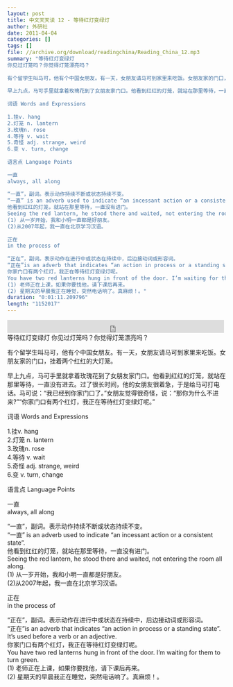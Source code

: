 ```yaml
---
layout: post
title: 中文天天读 12 - 等待红灯变绿灯
author: 外研社
date: 2011-04-04
categories: []
tags: []
file: //archive.org/download/readingchina/Reading_China_12.mp3
summary: "等待红灯变绿灯  
你见过灯笼吗？你觉得灯笼漂亮吗？  
  
有个留学生叫马可，他有个中国女朋友。有一天，女朋友请马可到家里来吃饭。女朋友家的门口，挂着两个红红的大灯笼。  
  
早上九点，马可手里就拿着玫瑰花到了女朋友家门口。他看到红红的灯笼，就站在那里等待，一直没有进去。过了很长时间，他的女朋友很着急，于是给马可打电话。马可说：“我已经到你家门口了。”女朋友觉得很奇怪，说：“那你为什么不进来?”“你家门口有两个红灯，我正在等待红灯变绿灯呢。”  
  
词语 Words and Expressions  
  
1.挂v. hang  
2.灯笼 n. lantern  
3.玫瑰n. rose  
4.等待 v. wait  
5.奇怪 adj. strange, weird  
6.变 v. turn, change  
  
语言点 Language Points  
  
一直  
always, all along  
  
“一直”，副词。表示动作持续不断或状态持续不变。  
“一直” is an adverb used to indicate “an incessant action or a consistent state”.  
他看到红红的灯笼，就站在那里等待，一直没有进门。  
Seeing the red lantern, he stood there and waited, not entering the room all along.  
(1) 从一岁开始，我和小明一直都是好朋友。  
(2)从2007年起，我一直在北京学习汉语。  
  
正在  
in the process of  
  
“正在”，副词。表示动作在进行中或状态在持续中，后边接动词或形容词。  
“正在”is an adverb that indicates “an action in process or a standing state”. It’s used before a verb or an adjective.  
你家门口有两个红灯，我正在等待红灯变绿灯呢。  
You have two red lanterns hung in front of the door. I’m waiting for them to turn green.  
(1) 老师正在上课，如果你要找他，请下课后再来。  
(2) 星期天的早晨我正在睡觉，突然电话响了。真麻烦！。"
duration: "0:01:11.209796"
length: "1152017"
---
```


<iframe src="https://archive.org/embed/readingchina/Reading_China_12.mp3" width="500" height="30" frameborder="0" webkitallowfullscreen="true" mozallowfullscreen="true" allowfullscreen></iframe>
等待红灯变绿灯  
你见过灯笼吗？你觉得灯笼漂亮吗？  
  
有个留学生叫马可，他有个中国女朋友。有一天，女朋友请马可到家里来吃饭。女朋友家的门口，挂着两个红红的大灯笼。  
  
早上九点，马可手里就拿着玫瑰花到了女朋友家门口。他看到红红的灯笼，就站在那里等待，一直没有进去。过了很长时间，他的女朋友很着急，于是给马可打电话。马可说：“我已经到你家门口了。”女朋友觉得很奇怪，说：“那你为什么不进来?”“你家门口有两个红灯，我正在等待红灯变绿灯呢。”  
  
词语 Words and Expressions  
  
1.挂v. hang  
2.灯笼 n. lantern  
3.玫瑰n. rose  
4.等待 v. wait  
5.奇怪 adj. strange, weird  
6.变 v. turn, change  
  
语言点 Language Points  
  
一直  
always, all along  
  
“一直”，副词。表示动作持续不断或状态持续不变。  
“一直” is an adverb used to indicate “an incessant action or a consistent state”.  
他看到红红的灯笼，就站在那里等待，一直没有进门。  
Seeing the red lantern, he stood there and waited, not entering the room all along.  
(1) 从一岁开始，我和小明一直都是好朋友。  
(2)从2007年起，我一直在北京学习汉语。  
  
正在  
in the process of  
  
“正在”，副词。表示动作在进行中或状态在持续中，后边接动词或形容词。  
“正在”is an adverb that indicates “an action in process or a standing state”. It’s used before a verb or an adjective.  
你家门口有两个红灯，我正在等待红灯变绿灯呢。  
You have two red lanterns hung in front of the door. I’m waiting for them to turn green.  
(1) 老师正在上课，如果你要找他，请下课后再来。  
(2) 星期天的早晨我正在睡觉，突然电话响了。真麻烦！。